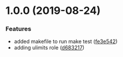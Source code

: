 # 1.0.0 (2019-08-24)


### Features

* added makefile to run make test ([fe3e542](https://github.com/mongodb-ansible-roles/ansible-role-ulimit/commit/fe3e542))
* adding ulimits role ([d683217](https://github.com/mongodb-ansible-roles/ansible-role-ulimit/commit/d683217))
